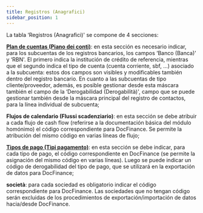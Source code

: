 ```yaml
---
title: Registros (Anagrafici)
sidebar_position: 1
---
```


La tabla ‘Registros (Anagrafici)' se compone de 4 secciones:

**[Plan de cuentas (Piano dei conti)](/docs/erp-home/registers/accounting/analytic-chart-of-accounts)**: en esta sección es necesario indicar, para los subcuentas de los registros bancarios, los campos ‘Banco (Banca)' y ‘RBN'. El primero indica la institución de crédito de referencia, mientras que el segundo indica el tipo de cuenta (cuenta corriente, sbf, …) asociado a la subcuenta: estos dos campos son visibles y modificables también dentro del registro bancario. En cuanto a las subcuentas de tipo cliente/proveedor, además, es posible gestionar desde esta máscara también el campo de la ‘Derogabilidad (Derogabilità)', campo que se puede gestionar también desde la máscara principal del registro de contactos, para la línea individual de subcuenta;

**Flujos de calendario (Flussi scadenziario)**: en esta sección se debe atribuir a cada flujo de cash flow (referirse a la documentación básica del módulo homónimo) el código correspondiente para DocFinance. Se permite la atribución del mismo código en varias líneas de flujo;

**[Tipos de pago (Tipi pagamento)](/docs/configurations/tables/treasury/bills-portfolio-module-tables/payment-types)**: en esta sección se debe indicar, para cada tipo de pago, el código correspondiente en DocFinance (se permite la asignación del mismo código en varias líneas). Luego se puede indicar un código de derogabilidad del tipo de pago, que se utilizará en la exportación de datos para DocFinance;

**società**: para cada sociedad es obligatorio indicar el código correspondiente para DocFinance. Las sociedades que no tengan código serán excluidas de los procedimientos de exportación/importación de datos hacia/desde DocFinance.